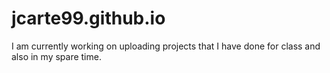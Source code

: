 # jcarte99.github.io

I am currently working on uploading projects that I have done for class and also in my spare time.
